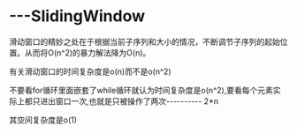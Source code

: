 # ---SlidingWindow
滑动窗口的精妙之处在于根据当前子序列和大小的情况，不断调节子序列的起始位置。从而将O(n^2)的暴力解法降为O(n)。

有关滑动窗口的时间复杂度是o(n)而不是o(n^2)

不要看for循环里面嵌套了while循环就认为时间复杂度是o(n^2),要看每个元素实际上都只进出窗口一次,也就是只被操作了两次---------- 2*n

其空间复杂度是o(1)
